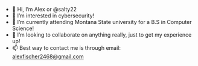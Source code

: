- 👋 Hi, I’m Alex or @salty22
- 👀 I’m interested in cybersecurity!
- 🌱 I’m currently attending Montana State university for a B.S in Computer Science!
- 💞️ I’m looking to collaborate on anything really, just to get my experience up!
- 📫 Best way to contact me is through email: alexfischer2468@gmail.com


